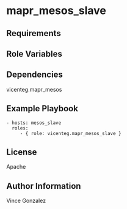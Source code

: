 mapr_mesos_slave
=========


Requirements
------------


Role Variables
--------------


Dependencies
------------

vicenteg.mapr_mesos

Example Playbook
----------------

    - hosts: mesos_slave
      roles:
         - { role: vicenteg.mapr_mesos_slave }

License
-------

Apache

Author Information
------------------

Vince Gonzalez
